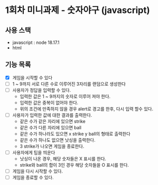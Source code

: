 # 1회차 미니과제 - 숫자야구 (javascript)

## 사용 스택

- javascript : node 18.17.1
- html

## 기능 목록

- [x] 게임을 시작할 수 있다
- [ ] 1 ~ 9까지 서로 다른 수로 이루어진 3자리를 랜덤으로 생성한다
- [ ] 사용자가 정답을 입력할 수 있다.
  - 입력한 값은 1 ~ 9까지의 숫자로 이루어 져야 한다.
  - 입력한 값은 중복이 없어야 한다.
  - 위의 조건에 만족하지 않을 경우 alert로 경고를 한후, 다시 입력 할수 있다.
- [ ] 사용자가 입력한 값에 대한 결과를 출력한다.
  - 같은 수가 같은 자리에 있으면 strike
  - 같은 수가 다른 자리에 있으면 ball
  - 같은 수가 하나라도 있으면 x strike y ball의 형태로 출력한다
  - 같은 수가 하나도 없으면 낫싱을 출력한다.
  - 3 strike가 나오면 게임을 종료한다.
- [ ] 사용자에게 팁을 띄운다
  - 낫싱이 나온 경우, 해당 숫자들은 X 표시를 한다.
  - strike와 ball의 합이 3인 경우 해당 숫자들을 O 표시를 한다.
- [ ] 게임을 다시 시작할 수 있다.
- [ ] 게임을 종료할 수 있다.
